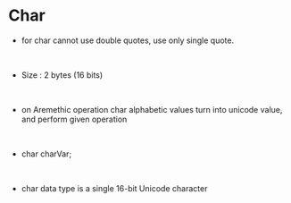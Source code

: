 # Char

* for char cannot use double quotes, use only single quote.
<br />

* Size : 2 bytes (16 bits)
<br />

* on Aremethic operation char alphabetic values turn into unicode value, and perform given operation
<br />

* char charVar;
<br />

* char data type is a single 16-bit Unicode character